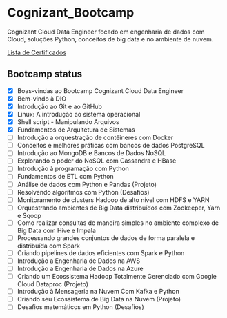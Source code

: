 # Cognizant_Bootcamp
Cognizant Cloud Data Engineer focado em engenharia de dados com Cloud, soluções Python, conceitos de big data e no ambiente de nuvem.

[Lista de Certificados](https://github.com/MyDevSaga/Cognizant_Bootcamp/tree/master/certificados "Certificados")

## Bootcamp status
- [x] Boas-vindas ao Bootcamp Cognizant Cloud Data Engineer
- [x] Bem-vindo à DIO
- [x] Introdução ao Git e ao GitHub
- [x] Linux: A introdução ao sistema operacional
- [x] Shell script - Manipulando Arquivos
- [x] Fundamentos de Arquitetura de Sistemas
- [ ] Introdução a orquestração de contêineres com Docker
- [ ] Conceitos e melhores práticas com bancos de dados PostgreSQL
- [ ] Introdução ao MongoDB e Bancos de Dados NoSQL
- [ ] Explorando o poder do NoSQL com Cassandra e HBase
- [ ] Introdução à programação com Python
- [ ] Fundamentos de ETL com Python
- [ ] Análise de dados com Python e Pandas (Projeto)
- [ ] Resolvendo algoritmos com Python (Desafios)
- [ ] Monitoramento de clusters Hadoop de alto nível com HDFS e YARN
- [ ] Orquestrando ambientes de Big Data distribuídos com Zookeeper, Yarn e Sqoop
- [ ] Como realizar consultas de maneira simples no ambiente complexo de Big Data com Hive e Impala
- [ ] Processando grandes conjuntos de dados de forma paralela e distribuída com Spark
- [ ] Criando pipelines de dados eficientes com Spark e Python
- [ ] Introdução a Engenharia de Dados na AWS
- [ ] Introdução a Engenharia de Dados na Azure
- [ ] Criando um Ecossistema Hadoop Totalmente Gerenciado com Google Cloud Dataproc (Projeto)
- [ ] Introdução à Mensageria na Nuvem Com Kafka e Python
- [ ] Criando seu Ecossistema de Big Data na Nuvem (Projeto)
- [ ] Desafios matemáticos em Python (Desafios)
